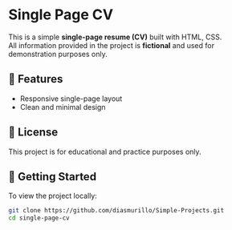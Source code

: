 # Single Page CV

This is a simple **single-page resume (CV)** built with HTML, CSS.  
All information provided in the project is **fictional** and used for demonstration purposes only.

## 🧾 Features

- Responsive single-page layout  
- Clean and minimal design  

## 📄 License

This project is for educational and practice purposes only.

## 🚀 Getting Started

To view the project locally:

```bash
git clone https://github.com/diasmurillo/Simple-Projects.git
cd single-page-cv

